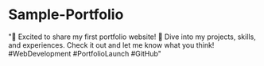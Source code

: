 # Sample-Portfolio
"🎉 Excited to share my first portfolio website! 🚀 Dive into my projects, skills, and experiences. Check it out and let me know what you think! #WebDevelopment #PortfolioLaunch #GitHub"
